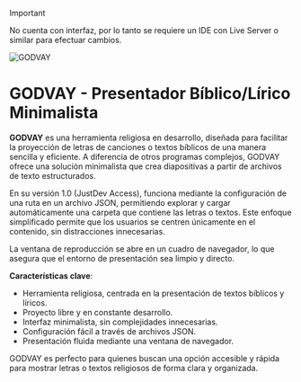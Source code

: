 > [!IMPORTANT]
> No cuenta con interfaz, por lo tanto se requiere un IDE con Live Server o similar para efectuar cambios.

![GODVAY](https://files.catbox.moe/0nnpu0.png)


# GODVAY - Presentador Bíblico/Lírico Minimalista

**GODVAY** es una herramienta religiosa en desarrollo, diseñada para facilitar la proyección de letras de canciones o textos bíblicos de una manera sencilla y eficiente. A diferencia de otros programas complejos, GODVAY ofrece una solución minimalista que crea diapositivas a partir de archivos de texto estructurados. 

En su versión 1.0 (JustDev Access), funciona mediante la configuración de una ruta en un archivo JSON, permitiendo explorar y cargar automáticamente una carpeta que contiene las letras o textos. Este enfoque simplificado permite que los usuarios se centren únicamente en el contenido, sin distracciones innecesarias.

La ventana de reproducción se abre en un cuadro de navegador, lo que asegura que el entorno de presentación sea limpio y directo.

**Características clave**:
- Herramienta religiosa, centrada en la presentación de textos bíblicos y líricos.
- Proyecto libre y en constante desarrollo.
- Interfaz minimalista, sin complejidades innecesarias.
- Configuración fácil a través de archivos JSON.
- Presentación fluida mediante una ventana de navegador.

GODVAY es perfecto para quienes buscan una opción accesible y rápida para mostrar letras o textos religiosos de forma clara y organizada.